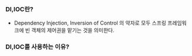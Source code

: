 ### DI,IOC란?
- Dependency Injection, Inversion of Control 의 약자로 모두 스프링 프레임워크에 빈 객체의 제어권을 맡기는 것을 의미한다.

### DI,IOC를 사용하는 이유?
